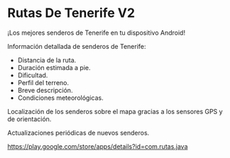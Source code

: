 # Rutas De Tenerife V2

¡Los mejores senderos de Tenerife en tu dispositivo Android!

Información detallada de senderos de Tenerife:
- Distancia de la ruta.
- Duración estimada a pie.
- Dificultad.
- Perfil del terreno.
- Breve descripción.
- Condiciones meteorológicas.

Localización de los senderos sobre el mapa gracias a los sensores GPS y de orientación.

Actualizaciones periódicas de nuevos senderos.

https://play.google.com/store/apps/details?id=com.rutas.java

